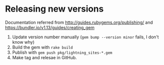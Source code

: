 # Releasing new versions

Documentation referred from http://guides.rubygems.org/publishing/ and https://bundler.io/v1.13/guides/creating_gem

1. Update version number manually (`gem bump --version minor` fails, I don't know why)
2. Build the gem with `rake build`
3. Publish with `gem push pkg/lightning_sites-*.gem`
4. Make tag and relesae in GitHub.
